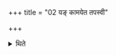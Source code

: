 +++
title = "02 यङ् कामयेत तपस्वी"

+++

<details><summary>थिते</summary>

2. In the case of whom he desires that (the sacrificer) should be an ascetic, him (he should consecrate) in the forenoon.
</details>
